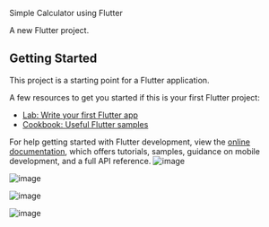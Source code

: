 Simple Calculator using Flutter

A new Flutter project.

## Getting Started

This project is a starting point for a Flutter application.

A few resources to get you started if this is your first Flutter project:

- [Lab: Write your first Flutter app](https://docs.flutter.dev/get-started/codelab)
- [Cookbook: Useful Flutter samples](https://docs.flutter.dev/cookbook)

For help getting started with Flutter development, view the
[online documentation](https://docs.flutter.dev/), which offers tutorials,
samples, guidance on mobile development, and a full API reference.
![image](https://github.com/Nour-2003/Simple_Calculator/assets/102908746/4a892af3-67c1-4373-bb66-110bdd44897f)

![image](https://github.com/Nour-2003/Simple_Calculator/assets/102908746/37dba220-4a24-41a2-871b-75d2c326939a)

![image](https://github.com/Nour-2003/Simple_Calculator/assets/102908746/7f3557a8-ee61-46b1-a00b-c8d284131a6f)

![image](https://github.com/Nour-2003/Simple_Calculator/assets/102908746/ab628794-09d6-4b80-8b2e-0d1c67baa4ec)
